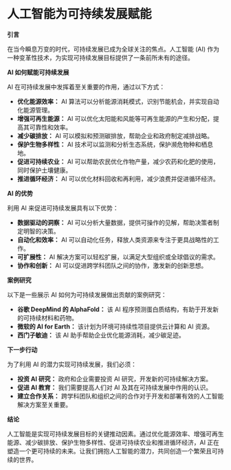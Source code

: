 # 人工智能为可持续发展赋能

**引言**

在当今瞬息万变的时代，可持续发展已成为全球关注的焦点。人工智能 (AI) 作为一种变革性技术，为实现可持续发展目标提供了一条前所未有的途径。

**AI 如何赋能可持续发展**

AI 在可持续发展中发挥着至关重要的作用，通过以下方式：

* **优化能源效率：** AI 算法可以分析能源消耗模式，识别节能机会，并实现自动化能源管理。
* **增强可再生能源：** AI 可以优化太阳能和风能等可再生能源的产生和分配，提高其可靠性和效率。
* **减少碳排放：** AI 可以模拟和预测碳排放，帮助企业和政府制定减排战略。
* **保护生物多样性：** AI 技术可以监测和分析生态系统，保护濒危物种和栖息地。
* **促进可持续农业：** AI 可以帮助农民优化作物产量，减少农药和化肥的使用，同时保护土壤健康。
* **推进循环经济：** AI 可以优化材料回收和再利用，减少浪费并促进循环经济。

**AI 的优势**

利用 AI 来促进可持续发展具有以下优势：

* **数据驱动的洞察：** AI 可以分析大量数据，提供可操作的见解，帮助决策者制定明智的决策。
* **自动化和效率：** AI 可以自动化任务，释放人类资源来专注于更具战略性的工作。
* **可扩展性：** AI 解决方案可以轻松扩展，以满足大型组织或全球倡议的需求。
* **协作和创新：** AI 可以促进跨学科团队之间的协作，激发新的创新思想。

**案例研究**

以下是一些展示 AI 如何为可持续发展做出贡献的案例研究：

* **谷歌 DeepMind 的 AlphaFold：** 该 AI 程序预测蛋白质结构，有助于开发新的可持续材料和药物。
* **微软的 AI for Earth：** 该计划为环境可持续性项目提供云计算和 AI 资源。
* **西门子敏迪：** 该 AI 助手帮助企业优化能源消耗，减少碳足迹。

**下一步行动**

为了利用 AI 的潜力实现可持续发展，我们必须：

* **投资 AI 研究：** 政府和企业需要投资 AI 研究，开发新的可持续解决方案。
* **促进 AI 教育：** 我们需要提高人们对 AI 及其在可持续发展中作用的认识。
* **建立合作关系：** 跨学科团队和组织之间的合作对于开发和部署有效的人工智能解决方案至关重要。

**结论**

人工智能是实现可持续发展目标的关键推动因素。通过优化能源效率、增强可再生能源、减少碳排放、保护生物多样性、促进可持续农业和推进循环经济，AI 正在塑造一个更可持续的未来。让我们拥抱人工智能的潜力，共同创造一个繁荣且可持续的世界。
